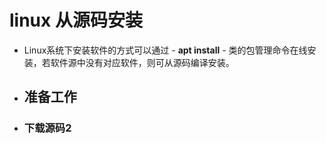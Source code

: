 # **linux** 从源码安装

- Linux系统下安装软件的方式可以通过 - **apt install** - 类的包管理命令在线安装，若软件源中没有对应软件，则可从源码编译安装。

- ## 准备工作

- ### 下载源码2

